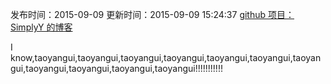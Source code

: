 发布时间：2015-09-09
更新时间：2015-09-09 15:24:37
[github 项目：SimplyY 的博客](https://github.com/SimplyY/Blog/)
 

I know,taoyangui,taoyangui,taoyangui,taoyangui,taoyangui,taoyangui,taoyangui,taoyangui,taoyangui,taoyangui,taoyangui!!!!!!!!!!!
